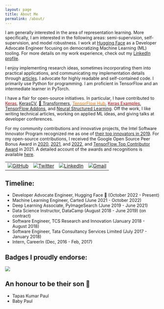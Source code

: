 ```yaml
---
layout: page
title: About Me
permalink: /about/
---
```

I am generally interested in the area of representation learning. More specifically, I am interested in the following areas: semi-supervision, self-supervision, and model robustness.  I work at [Hugging Face](https://huggingface.co) as a Developer Advocate Engineer focusing on democratizing Machine Learning (ML) tooling. For more details on my work experience, check out my [LinkedIn profile](https://www.linkedin.com/in/sayak-paul/).

 I enjoy implementing research ideas, sometimes incorporating them into practical applications, and communicating my implementation details through [articles](https://sayak.dev/authoring/). I advocate for highly readable and self-contained code. I primarily use Python for programming. I am proficient in TensorFlow and an intermediate learner in PyTorch. 

I have a flair for open-source initiatives. In particular, I have contributed to <a href="https://github.com/keras-team/keras/commits?author=sayakpaul"><font color="#d00000">Keras</font></a>, [KerasCV](https://github.com/keras-team/keras-cv/commits?author=sayakpaul), [🤗 Transformers](https://github.com/huggingface/transformers/commits?author=sayakpaul), <a href="https://tfhub.dev/s?publisher=sayakpaul"><font color="#FF6F00">TensorFlow Hub</font></a>, <a href="https://github.com/keras-team/keras-io/commits?author=sayakpaul"><font color="#d00000">Keras Examples</font></a>, [TensorFlow Addons](https://git.io/JuUOr), and [Neural Structured Learning](https://git.io/JuUOd). Off the work, I like writing technical articles, working on applied ML ideas, and giving talks at developer conferences.

For my community contributions and innovative projects, the Intel Software Innovator Program recognized me as one of [their top innovators in 2019](https://www.dropbox.com/s/mzsy1q8jgkwj6cj/Intel_Top_Innovator_2019.jpg?dl=0). For my open-source contributions, I received the Google Open Source Peer Bonus Award in [2020](https://opensource.googleblog.com/2020/10/announcing-latest-google-open-source.html), [2021](https://opensource.googleblog.com/2021/09/announcing-latest-open-source-peer-bonus-winners.html), and [2022](https://opensource.googleblog.com/2022/09/announcing-the-second-group-of-open-source-peer-bonus-winners-in-2022.html), and [TensorFlow Top Contributor Award](https://blog.tensorflow.org/2021/11/2021-TF-Contributor-Awardees.html?linkId=8010214) in 2021. A detailed account of the awards and recognitions is available [here](https://sayak.dev/xyz/#awards-and-recognition).

<table>
  <tr>
    <td><a href="https://github.com/sayakpaul"><img src="https://img.shields.io/github/followers/sayakpaul.svg?label=GitHub&style=social" alt="GitHub"></a></td>
    <td><a href="https://twitter.com/RisingSayak"><img src="https://img.shields.io/twitter/follow/RisingSayak?label=Twitter&style=social" alt="Twitter"></a></td>
    <td><a href="https://www.linkedin.com/in/sayak-paul"><img src="https://img.shields.io/badge/LinkedIn--_.svg?style=social&logo=linkedin" alt="LinkedIn"></a></td>
    <td><a href="mailto:spsayakpaul@gmail.com"><img src="https://img.shields.io/badge/Gmail--_.svg?style=social&logo=gmail" alt="Gmail"></a></td>
  </tr>
</table>

## Timeline:

- Developer Advocate Engineer, Hugging Face 🤗 (October 2022 - Present)
- Machine Learning Engineer, Carted (June 2021 - October 2022)
- Deep Learning Associate, PyImageSearch (June 2019 - June 2021)
- Data Science Instructor, DataCamp (August 2018 - June 2019) (on contract)
- Software Engineer, TCS Research and Innovation (January 2018 - August 2018)
- Software Engineer, Tata Consultancy Services Limited (July 2017 - January 2018)
- Intern, CareerIn (Dec, 2016 - Feb, 2017) 

## Badges I proudly endorse:

![](https://raw.githubusercontent.com/sayakpaul/portfolio/master/images/badges.png)

## An honour to be their son 🙂

- Tapas Kumar Paul
- Baby Paul

